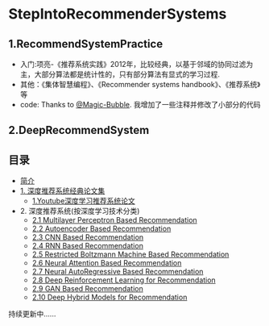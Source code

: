 # StepIntoRecommenderSystems

## 1.RecommendSystemPractice
- 入门:项亮-《推荐系统实践》2012年，比较经典，以基于邻域的协同过滤为主，大部分算法都是统计性的，只有部分算法有显式的学习过程. 
- 其他：《集体智慧编程》、《Recommender systems handbook》、《推荐系统》等
- code: Thanks to [@Magic-Bubble](https://github.com/Magic-Bubble/RecommendSystemPractice). 我增加了一些注释并修改了小部分的代码

## 2.DeepRecommendSystem
## 目录
* [简介]()
* [1\. 深度推荐系统经典论文集](ClassicPapers/Introduction.md)
  * [1.Youtube深度学习推荐系统论文](YoutubeDeepRecSys/highlights.md)
* 2\. 深度推荐系统(按深度学习技术分类)
   * [2.1 Multilayer Perceptron Based Recommendation](DeepRecSys/2.1_MLP_RecSys.md)
   * [2.2 Autoencoder Based Recommendation](DeepRecSys/2.2_AE_RecSys.md)
   * [2.3 CNN Based Recommendation](DeepRecSys/2.3_CNN_RecSys.md)
   * [2.4 RNN Based Recommendation](DeepRecSys/2.4_RNN_RecSys.md)
   * [2.5 Restricted Boltzmann Machine Based Recommendation](DeepRecSys/2.5_RBM_RecSys.md)
   * [2.6 Neural Attention Based Recommendation](DeepRecSys/2.6_Attention_RecSys.md)
   * [2.7 Neural AutoRegressive Based Recommendation](DeepRecSys/2.7_AutoReg_RecSys.md)
   * [2.8 Deep Reinforcement Learning for Recommendation](DeepRecSys/2.8_RL_RecSys.md)
   * [2.9 GAN Based Recommendation](DeepRecSys/2.9_GAN_RecSys.md)
   * [2.10 Deep Hybrid Models for Recommendation](DeepRecSys/2.9_Hybrid_RecSys.md)


持续更新中......
